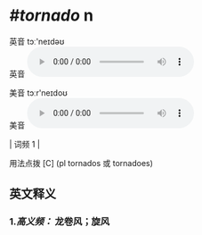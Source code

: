 # ***\#tornado*** n
英音 tɔː'neɪdəʊ  
英音
<audio src="./media/tornado-B.aac" controls="controls"></audio>

美音 tɔːr'neɪdoʊ  
美音
<audio src="./media/tornado.aac" controls="controls"></audio>



| 词频 1 |  

用法点拨  [C] (pl tornados 或 tornadoes)

英文释义
---
### 1.*高义频：* **龙卷风；旋风**  


